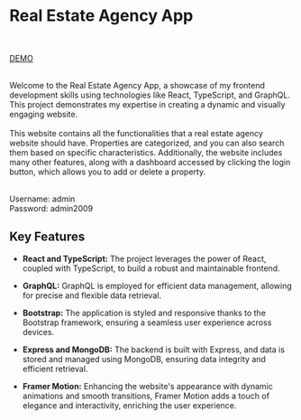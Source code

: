 # Real Estate Agency App

</br>

[DEMO](https://real.estate.zkrstic.com/)<br /><br />

Welcome to the Real Estate Agency App, a showcase of my frontend development skills using technologies like React, TypeScript, and GraphQL. This project demonstrates my expertise in creating a dynamic and visually engaging website.
<br /><br />
This website contains all the functionalities that a real estate agency website should have. Properties are categorized, and you can also search them based on specific characteristics. Additionally, the website includes many other features, along with a dashboard accessed by clicking the login button, which allows you to add or delete a property.
<br /><br />

Username: admin<br />
Password: admin2009

## Key Features

- **React and TypeScript:** The project leverages the power of React, coupled with TypeScript, to build a robust and maintainable frontend.

- **GraphQL:** GraphQL is employed for efficient data management, allowing for precise and flexible data retrieval.

- **Bootstrap:** The application is styled and responsive thanks to the Bootstrap framework, ensuring a seamless user experience across devices.

- **Express and MongoDB:** The backend is built with Express, and data is stored and managed using MongoDB, ensuring data integrity and efficient retrieval.

- **Framer Motion:** Enhancing the website's appearance with dynamic animations and smooth transitions, Framer Motion adds a touch of elegance and interactivity, enriching the user experience.
